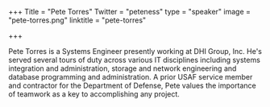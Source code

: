+++
Title = "Pete Torres"
Twitter = "peteness"
type = "speaker"
image = "pete-torres.png"
linktitle = "pete-torres"

+++

Pete Torres is a Systems Engineer presently working at DHI Group, Inc. He's served several tours of duty across various IT
disciplines including systems integration and administration, storage and network engineering and database programming and
administration. A prior USAF service member and contractor for the Department of Defense, Pete values the importance of
teamwork as a key to accomplishing any project.
